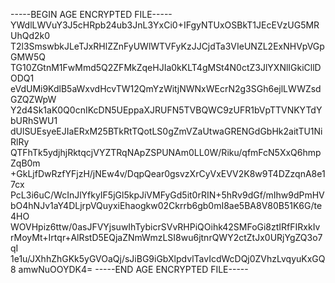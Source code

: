 -----BEGIN AGE ENCRYPTED FILE-----
YWdlLWVuY3J5cHRpb24ub3JnL3YxCi0+IFgyNTUxOSBkT1JEcEVzUG5MRUhQd2k0
T2l3SmswbkJLeTJxRHlZZnFyUWlWTVFyKzJJCjdTa3VIeUNZL2ExNHVpVGpGMW5Q
TG10ZGtnM1FwMmd5Q2ZFMkZqeHJIa0kKLT4gMSt4N0ctZ3JlYXNlIGkiCllDODQ1
eVdUMi9KdlB5aWxvdHcvTW12QmYzWitjNWNxWEcrN2g3SGh6ejlLWWZsdGZQZWpW
Y2d4Sk1aK0Q0cnIKcDN5UEppaXJRUFN5TVBQWC9zUFR1bVpTTVNKYTdYbURhSWU1
dUlSUEsyeEJIaERxM25BTkRtTQotLS0gZmVZaUtwaGRENGdGbHk2aitTU1NiRlRy
QTFhTk5ydjhjRktqcjVYZTRqNApZSPUNAm0LL0W/Riku/qfmFcN5XxQ6hmpZqB0m
+GkLjfDwRzfYFjzH/jNEw4v/DqpQear0gsvzXrCyVxEVV2K8w9T4DZzqnA8e17cx
PcL3i6uC/WcInJlYfkyIF5jGl5kpJiVMFyGd5it0rRIN+5hRv9dGf/mIhw9dPmHV
bO4hNJv1aY4DLjrpVQuyxiEhaogkw02Ckrrb6gb0mI8ae5BA8V80B51K6G/te4HO
WOVHpiz6ttw/0asJFVYjsuwIhTybicrSVvRHPiQOihk42SMFoGi8ztIRfFIRxkIv
rMoyMt+Irtqr+AlRstD5EQjaZNmWmzLSI8wu6jtnrQWY2ctZtJx0URjYgZQ3o7qI
1e1u/JXhhZhGKk5yGVOaQj/sJiBG9iGbXlpdvlTavIcdWcDQj0ZVhzLvqyuKxGQ8
amwNuOOYDK4=
-----END AGE ENCRYPTED FILE-----
